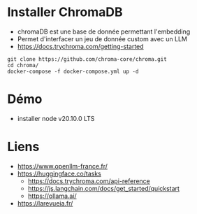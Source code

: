 
# Installer ChromaDB 
* chromaDB est une base de donnée permettant l'embedding
* Permet d'interfacer un jeu de donnée custom avec un LLM
* https://docs.trychroma.com/getting-started

```
git clone https://github.com/chroma-core/chroma.git
cd chroma/
docker-compose -f docker-compose.yml up -d
```

# Démo
* installer node v20.10.0 LTS


# Liens
* https://www.openllm-france.fr/
* https://huggingface.co/tasks
  * https://docs.trychroma.com/api-reference
  * https://js.langchain.com/docs/get_started/quickstart
  * https://ollama.ai/
* https://larevueia.fr/
